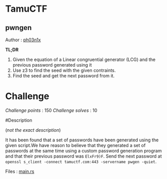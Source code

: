 # TamuCTF

## pwngen

Author : [ph03n1x](https://github.com/meenakshisl)

**TL;DR**
1. Given the equation of a Linear congruential generator (LCG) and the previous password generated using it
2. Use z3 to find the seed with the given contraints.
3. Find the seed and get the next password from it.


# Challenge

*Challenge points* : 150
*Challenge solves* : 10

#Description

(*not the exact description*)

It has been found that a set of passwords have been generated using the given script.We have reason to believe that they generated a set of passwords at the same time using a custom password generation program and that their previous password was `ElxFr9)F`. Send the next password at `openssl s_client -connect tamuctf.com:443 -servername pwgen -quiet`.

Files : [main.rs]()